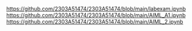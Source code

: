 https://github.com/2303A51474/2303A51474/blob/main/labexam.ipynb
https://github.com/2303A51474/2303A51474/blob/main/AIML_A1.ipynb
https://github.com/2303A51474/2303A51474/blob/main/AIML_2.ipynb
